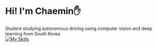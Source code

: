 # Hi! I'm Chaemin✋
Student studying autonomous driving using computer vision and deep learning from South Korea  
[![My Skills](https://skillicons.dev/icons?i=js,html,css,wasm)](https://skillicons.dev)
